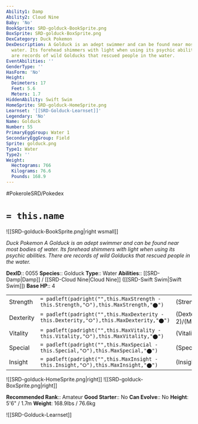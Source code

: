 ```yaml
---
Ability1: Damp
Ability2: Cloud Nine
Baby: 'No'
BookSprite: SRD-golduck-BookSprite.png
BoxSprite: SRD-golduck-BoxSprite.png
DexCategory: Duck Pokemon
DexDescription: A Golduck is an adept swimmer and can be found near most bodies of
  water. Its forehead shimmers with light when using its psychic abilities. There
  are records of wild Golducks that rescued people in the water.
EventAbilities: ''
GenderType: ''
HasForm: 'No'
Height:
  Deimeters: 17
  Feet: 5.6
  Meters: 1.7
HiddenAbility: Swift Swim
HomeSprite: SRD-golduck-HomeSprite.png
Learnset: '[[SRD-Golduck-Learnset]]'
Legendary: 'No'
Name: Golduck
Number: 55
PrimaryEggGroup: Water 1
SecondaryEggGroup: Field
Sprite: golduck.png
Type1: Water
Type2: ''
Weight:
  Hectograms: 766
  Kilograms: 76.6
  Pounds: 168.9
---
```


#PokeroleSRD/Pokedex

# `= this.name`

![[SRD-golduck-BookSprite.png|right wsmall]]

*Duck Pokemon*
*A Golduck is an adept swimmer and can be found near most bodies of water. Its forehead shimmers with light when using its psychic abilities. There are records of wild Golducks that rescued people in the water.*

**DexID**:: 0055
**Species**:: Golduck
**Type**:: Water
**Abilities**:: [[SRD-Damp|Damp]] / [[SRD-Cloud Nine|Cloud Nine]] ([[SRD-Swift Swim|Swift Swim]])
**Base HP**:: 4

|           |                                                                                        |                                          |
| --------- | -------------------------------------------------------------------------------------- | ---------------------------------------- |
| Strength  | `= padleft(padright("",this.MaxStrength - this.Strength,"⭘"),this.MaxStrength,"⬤")`    | (Strength::2)/(MaxStrength::5)   |
| Dexterity | `= padleft(padright("",this.MaxDexterity - this.Dexterity,"⭘"),this.MaxDexterity,"⬤")` | (Dexterity:: 2)/(MaxDexterity::5) |
| Vitality  | `= padleft(padright("",this.MaxVitality - this.Vitality,"⭘"),this.MaxVitality,"⬤")`    | (Vitality::2)/(MaxVitality::5)   |
| Special   | `= padleft(padright("",this.MaxSpecial - this.Special,"⭘"),this.MaxSpecial,"⬤")`       | (Special::3)/(MaxSpecial::6)     |
| Insight   | `= padleft(padright("",this.MaxInsight - this.Insight,"⭘"),this.MaxInsight,"⬤")`       | (Insight::2)/(MaxInsight::5)     |

![[SRD-golduck-HomeSprite.png|right]]
![[SRD-golduck-BoxSprite.png|right]]

**Recommended Rank**:: Amateur
**Good Starter**:: No
**Can Evolve**:: No
**Height**: 5'6" / 1.7m
**Weight**: 168.9lbs / 76.6kg

![[SRD-Golduck-Learnset]]